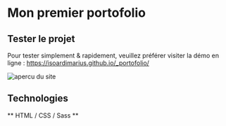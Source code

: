 
# Mon premier portofolio

## Tester le projet

Pour tester simplement & rapidement, veuillez préférer visiter la démo en ligne : 
https://isoardimarius.github.io/_portofolio/

![apercu du site](assets/screenshots.png)

## Technologies

** HTML / CSS / Sass **






